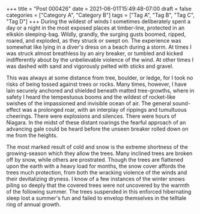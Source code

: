 +++
title = "Post 000426"
date = 2021-06-01T15:49:48-07:00
draft = false
categories = ["Category A", "Category B"]
tags = ["Tag A", "Tag B", "Tag C", "Tag D"]
+++
During the wildest of winds I sometimes deliberately spent a day or a night in the most exposed places at timber-line, protected in an elkskin sleeping-bag. Wildly, grandly, the surging gusts boomed, ripped, roared, and exploded, as they struck or swept on. The experience was somewhat like lying in a diver's dress on a beach during a storm. At times I was struck almost breathless by an airy breaker, or tumbled and kicked indifferently about by the unbelievable violence of the wind. At other times I was dashed with sand and vigorously pelted with sticks and gravel.

This was always at some distance from tree, boulder, or ledge, for I took no risks of being tossed against trees or rocks. Many times, however, I have lain securely anchored and shielded beneath matted tree-growths, where in safety I heard the tempestuous booms and the wildest of rocket-like swishes of the impassioned and invisible ocean of air. The general sound-effect was a prolonged roar, with an interplay of rippings and tumultuous cheerings. There were explosions and silences. There were hours of Niagara. In the midst of these distant roarings the fearful approach of an advancing gale could be heard before the unseen breaker rolled down on me from the heights.

The most marked result of cold and snow is the extreme shortness of the growing-season which they allow the trees. Many inclined trees are broken off by snow, while others are prostrated. Though the trees are flattened upon the earth with a heavy load for months, the snow cover affords the trees much protection, from both the wracking violence of the winds and their devitalizing dryness. I know of a few instances of the winter snows piling so deeply that the covered trees were not uncovered by the warmth of the following summer. The trees suspended in this enforced hibernating sleep lost a summer's fun and failed to envelop themselves in the telltale ring of annual growth.
